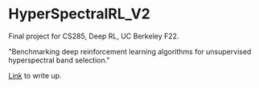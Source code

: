 # HyperSpectralRL_V2

Final project for CS285, Deep RL, UC Berkeley F22. 

"Benchmarking deep reinforcement learning algorithms for unsupervised hyperspectral band selection."

[Link](https://daniel-furman.github.io//research-outputs/Deep_RL_Final_Project.pdf) to write up. 
